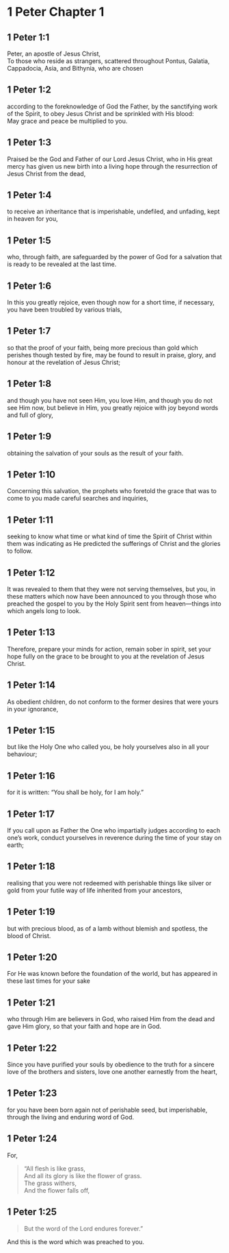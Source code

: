 # 1 Peter Chapter 1

## 1 Peter 1:1

Peter, an apostle of Jesus Christ,  
To those who reside as strangers, scattered throughout Pontus, Galatia, Cappadocia, Asia, and Bithynia, who are chosen

## 1 Peter 1:2

according to the foreknowledge of God the Father, by the sanctifying work of the Spirit, to obey Jesus Christ and be sprinkled with His blood:  
May grace and peace be multiplied to you.

## 1 Peter 1:3

Praised be the God and Father of our Lord Jesus Christ, who in His great mercy has given us new birth into a living hope through the resurrection of Jesus Christ from the dead,

## 1 Peter 1:4

to receive an inheritance that is imperishable, undefiled, and unfading, kept in heaven for you,

## 1 Peter 1:5

who, through faith, are safeguarded by the power of God for a salvation that is ready to be revealed at the last time.

## 1 Peter 1:6

In this you greatly rejoice, even though now for a short time, if necessary, you have been troubled by various trials,

## 1 Peter 1:7

so that the proof of your faith, being more precious than gold which perishes though tested by fire, may be found to result in praise, glory, and honour at the revelation of Jesus Christ;

## 1 Peter 1:8

and though you have not seen Him, you love Him, and though you do not see Him now, but believe in Him, you greatly rejoice with joy beyond words and full of glory,

## 1 Peter 1:9

obtaining the salvation of your souls as the result of your faith.

## 1 Peter 1:10

Concerning this salvation, the prophets who foretold the grace that was to come to you made careful searches and inquiries,

## 1 Peter 1:11

seeking to know what time or what kind of time the Spirit of Christ within them was indicating as He predicted the sufferings of Christ and the glories to follow.

## 1 Peter 1:12

It was revealed to them that they were not serving themselves, but you, in these matters which now have been announced to you through those who preached the gospel to you by the Holy Spirit sent from heaven—things into which angels long to look.

## 1 Peter 1:13

Therefore, prepare your minds for action, remain sober in spirit, set your hope fully on the grace to be brought to you at the revelation of Jesus Christ.

## 1 Peter 1:14

As obedient children, do not conform to the former desires that were yours in your ignorance,

## 1 Peter 1:15

but like the Holy One who called you, be holy yourselves also in all your behaviour;

## 1 Peter 1:16

for it is written: “You shall be holy, for I am holy.”

## 1 Peter 1:17

If you call upon as Father the One who impartially judges according to each one’s work, conduct yourselves in reverence during the time of your stay on earth;

## 1 Peter 1:18

realising that you were not redeemed with perishable things like silver or gold from your futile way of life inherited from your ancestors,

## 1 Peter 1:19

but with precious blood, as of a lamb without blemish and spotless, the blood of Christ.

## 1 Peter 1:20

For He was known before the foundation of the world, but has appeared in these last times for your sake

## 1 Peter 1:21

who through Him are believers in God, who raised Him from the dead and gave Him glory, so that your faith and hope are in God.

## 1 Peter 1:22

Since you have purified your souls by obedience to the truth for a sincere love of the brothers and sisters, love one another earnestly from the heart,

## 1 Peter 1:23

for you have been born again not of perishable seed, but imperishable, through the living and enduring word of God.

## 1 Peter 1:24

For,

> “All flesh is like grass,  
> And all its glory is like the flower of grass.  
> The grass withers,  
> And the flower falls off,

## 1 Peter 1:25

> But the word of the Lord endures forever.”

And this is the word which was preached to you.
